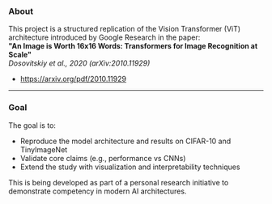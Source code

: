 ### About

This project is a structured replication of the Vision Transformer (ViT) architecture introduced by Google Research in the paper:  
**"An Image is Worth 16x16 Words: Transformers for Image Recognition at Scale"**   
*Dosovitskiy et al., 2020 (arXiv:2010.11929)*
- https://arxiv.org/pdf/2010.11929

---

### Goal
The goal is to:
- Reproduce the model architecture and results on CIFAR-10 and TinyImageNet
- Validate core claims (e.g., performance vs CNNs)
- Extend the study with visualization and interpretability techniques

This is being developed as part of a personal research initiative to demonstrate competency in modern AI architectures.
